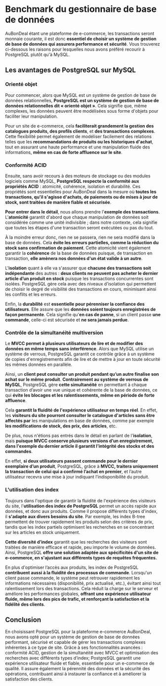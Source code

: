 # Benchmark du gestionnaire de base de données

AuBonDeal étant une plateforme de e-commerce, les transactions seront monnaie courante, il est donc **essentiel de choisir un système de gestion de base de données qui assurera performance et sécurité**. Vous trouverez ci-dessous les raisons pour lesquelles nous avons préféré recourir à PostgreSQL plutôt qu'à MySQL.

## Les avantages de PostgreSQL sur MySQL

### Orienté objet

Pour commencer, alors que MySQL est un système de gestion de base de données relationnelles, **PostgreSQL est un système de gestion de base de données relationnelles dit « orienté objet »**. Cela signifie que, même complexes, les données peuvent être modélisées sous forme d'objets pour faciliter leur manipulation.

Pour un site de e-commerce, cela **faciliterait grandement la gestion des catalogues produits, des profils clients**, et **des transactions complexes**. Cette flexibilité permet également de modéliser facilement des relations telles que les **recommandations de produits ou les historiques d'achat**, tout en assurant une haute performance et une manipulation fluide des informations, **même en cas de forte affluence sur le site**.

### Conformité ACID

Ensuite, sans avoir recours à des moteurs de stockage ou des modules logiciels comme MySQL, **PostgreSQL respecte la conformité aux propriétés ACID** : atomicité, cohérence, isolation et durabilité. Ces propriétés sont essentielles pour AuBonDeal dans la mesure où **toutes les transactions, qu'il s'agisse d'achats, de paiements ou de mises à jour de stock, sont traitées de manière fiable et sécurisée**.

**Pour entrer dans le détail**, nous allons prendre l'**exemple des transactions**. L'**atomicité** garantit d'abord que chaque manipulation de données soit considérée comme une unité indivisible ; dans notre contexte, cela signifie que toutes les étapes d'une transaction seront exécutées ou pas du tout. 

À la moindre erreur donc, rien ne se passera, rien ne sera modifié dans la base de données. Cela **évite les erreurs partielles, comme la réduction du stock sans confirmation de paiement**. Cette atomicité vient également garantir la **cohérence** de la base de données puisque, de transaction en transaction, **elle amènera nos données d'un état valide à un autre**.

L'**isolation** quant à elle va s'assurer que **chacune des transactions soit indépendante** des autres : **deux clients ne peuvent pas acheter le dernier article d’un produit en stock** puisque les transactions concurrentes sont isolées. PostgreSQL gère cela avec des niveaux d’isolation qui permettent de choisir le degré de visibilité des transactions en cours, minimisant ainsi les conflits et les erreurs.

Enfin, la **durabilité** est **essentielle pour pérenniser la confiance des utilisateurs**. Elle assure que les **données soient toujours enregistrées de façon permanente**. Cela signifie qu'**en cas de panne**, si un client passe **une commande**, celle-ci est sécurisée et **ne sera jamais perdue**.

### Contrôle de la simultanéité multiversion 

Le **MVCC permet à plusieurs utilisateurs de lire et de modifier des données en même temps sans interférence**. Alors que MySQL utilise un système de verrous, PostgreSQL garantit ce contrôle grâce à un système de copies d'enregistrements afin de lire et de mettre à jour en toute sécurité les mêmes données en parallèle.

Ainsi, un **client peut consulter un produit pendant qu’un autre finalise son achat sur le même produit**. **Contrairement au système de verrous de MySQL**, PostgreSQL gère **cette simultanéité** en permettant à chaque transaction d’avoir une vue unique et cohérente de la base de données, ce qui **évite les blocages et les ralentissements, même en période de forte affluence**.

Cela **garantit la fluidité de l'expérience utilisateur en temps réel**. En effet, les **visiteurs du site pourront consulter le catalogue d'articles sans être affectés par** les manipulations en base de données, comme par exemple **les modifications de stock, des prix, des articles**, etc.

De plus, nous n'étions pas entrés dans le détail en parlant de l'**isolation**, mais **puisque MVCC conserve plusieurs versions d’un enregistrement, dans l'exemple du dernier article il garantit l’intégrité des stocks et des commandes**.

En effet, **si deux utilisateurs passent commande pour le dernier exemplaire d’un produit**, PostgreSQL, grâce à **MVCC, traitera uniquement la transaction de celui qui a confirmé l’achat en premier**, et l’autre utilisateur recevra une mise à jour indiquant l’indisponibilité du produit.

### L'utilisation des index 

Toujours dans l'optique de garantir la fluidité de l'expérience des visiteurs du site, l'**utilisation des index de PostgreSQL** permet un accès rapide aux données, et donc aux produits. Comme il propose différents types d'index, il **s'adapte aux divers besoins du site**. Par exemple, les index B-tree permettent de trouver rapidement les produits selon des critères de prix, tandis que les index partiels optimisent les recherches en se concentrant sur les articles en stock uniquement.

**Cette diversité d’index** garantit que les recherches des visiteurs sont traitées de manière efficace et rapide, peu importe le volume de données. Ainsi, PostgreSQL **offre une solution adaptée aux spécificités d'un site de e-commerce, en s'ajustant aux différents types de requêtes fréquentes.**

En plus d'optimiser l’accès aux produits, les index de PostgreSQL **contribuent aussi à la fluidité des processus de commande**. Lorsqu'un client passe commande, le système peut retrouver rapidement les informations nécessaires (disponibilité, prix actualisé, etc.), évitant ainsi tout ralentissement lors des transactions. Cela réduit la charge sur le serveur et améliore les performances globales, **offrant une expérience utilisateur fluide, même lors des pics de trafic, et renforçant la satisfaction et la fidélité des clients**.

## Conclusion

En choisissant PostgreSQL pour la plateforme e-commerce AuBonDeal, nous avons opté pour un système de gestion de base de données performant, sécurisé et capable de gérer les transactions complexes inhérentes à ce type de site. Grâce à ses fonctionnalités avancées : conformité ACID, gestion de la simultanéité avec MVCC et optimisation des recherches avec différents types d’index; PostgreSQL garantit une expérience utilisateur fluide et fiable, essentielle pour un e-commerce de qualité. Il assure également la pérennité des données et la sécurité des opérations, contribuant ainsi à instaurer la confiance et à améliorer la satisfaction des clients.